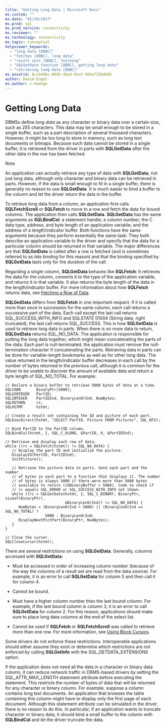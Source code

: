 ```yaml
---
title: "Getting Long Data | Microsoft Docs"
ms.custom: ""
ms.date: "01/19/2017"
ms.prod: sql
ms.prod_service: connectivity
ms.reviewer: ""
ms.technology: connectivity
ms.topic: conceptual
helpviewer_keywords: 
  - "long data [ODBC]"
  - "fetches [ODBC], long data"
  - "result sets [ODBC], fetching"
  - "SQLGetData function [ODBC], getting long data"
  - "retrieving long data [ODBC]"
ms.assetid: 6ccb44bc-8695-4bad-91af-363ef22bdb85
author: David-Engel
ms.author: v-daenge
---
```

# Getting Long Data
DBMSs define *long data* as any character or binary data over a certain size, such as 255 characters. This data may be small enough to be stored in a single buffer, such as a part description of several thousand characters. However, it might be too long to store in memory, such as long text documents or bitmaps. Because such data cannot be stored in a single buffer, it is retrieved from the driver in parts with **SQLGetData** after the other data in the row has been fetched.  
  
> [!NOTE]  
>  An application can actually retrieve any type of data with **SQLGetData**, not just long data, although only character and binary data can be retrieved in parts. However, if the data is small enough to fit in a single buffer, there is generally no reason to use **SQLGetData**. It is much easier to bind a buffer to the column and let the driver return the data in the buffer.  
  
 To retrieve long data from a column, an application first calls **SQLFetchScroll** or **SQLFetch** to move to a row and fetch the data for bound columns. The application then calls **SQLGetData**. **SQLGetData** has the same arguments as **SQLBindCol**: a statement handle; a column number; the C data type, address, and byte length of an application variable; and the address of a length/indicator buffer. Both functions have the same arguments because they perform essentially the same task: They both describe an application variable to the driver and specify that the data for a particular column should be returned in that variable. The major differences are that **SQLGetData** is called after a row is fetched (and is sometimes referred to as *late binding* for this reason) and that the binding specified by **SQLGetData** lasts only for the duration of the call.  
  
 Regarding a single column, **SQLGetData** behaves like **SQLFetch**: It retrieves the data for the column, converts it to the type of the application variable, and returns it in that variable. It also returns the byte length of the data in the length/indicator buffer. For more information about how **SQLFetch** returns data, see [Fetching a Row of Data](../../../odbc/reference/develop-app/fetching-a-row-of-data.md).  
  
 **SQLGetData** differs from **SQLFetch** in one important respect. If it is called more than once in succession for the same column, each call returns a successive part of the data. Each call except the last call returns SQL_SUCCESS_WITH_INFO and SQLSTATE 01004 (String data, right truncated); the last call returns SQL_SUCCESS. This is how **SQLGetData** is used to retrieve long data in parts. When there is no more data to return, **SQLGetData** returns SQL_NO_DATA. The application is responsible for putting the long data together, which might mean concatenating the parts of the data. Each part is null-terminated; the application must remove the null-termination character if concatenating the parts. Retrieving data in parts can be done for variable-length bookmarks as well as for other long data. The value returned in the length/indicator buffer decreases in each call by the number of bytes returned in the previous call, although it is common for the driver to be unable to discover the amount of available data and return a byte length of SQL_NO_TOTAL. For example:  
  
```  
// Declare a binary buffer to retrieve 5000 bytes of data at a time.  
SQLCHAR       BinaryPtr[5000];  
SQLUINTEGER   PartID;  
SQLINTEGER    PartIDInd, BinaryLenOrInd, NumBytes;  
SQLRETURN     rc;   
SQLHSTMT      hstmt;  
  
// Create a result set containing the ID and picture of each part.  
SQLExecDirect(hstmt, "SELECT PartID, Picture FROM Pictures", SQL_NTS);  
  
// Bind PartID to the PartID column.  
SQLBindCol(hstmt, 1, SQL_C_ULONG, &PartID, 0, &PartIDInd);  
  
// Retrieve and display each row of data.  
while ((rc = SQLFetch(hstmt)) != SQL_NO_DATA) {  
   // Display the part ID and initialize the picture.  
   DisplayID(PartID, PartIDInd);  
   InitPicture();  
  
   // Retrieve the picture data in parts. Send each part and the number   
   // of bytes in each part to a function that displays it. The number   
   // of bytes is always 5000 if there were more than 5000 bytes   
   // available to return (cbBinaryBuffer > 5000). Code to check if   
   // rc equals SQL_ERROR or SQL_SUCCESS_WITH_INFO not shown.  
   while ((rc = SQLGetData(hstmt, 2, SQL_C_BINARY, BinaryPtr, sizeof(BinaryPtr),  
                           &BinaryLenOrInd)) != SQL_NO_DATA) {  
      NumBytes = (BinaryLenOrInd > 5000) || (BinaryLenOrInd == SQL_NO_TOTAL) ?  
                  5000 : BinaryLenOrInd;  
      DisplayNextPictPart(BinaryPtr, NumBytes);  
   }  
}  
  
// Close the cursor.  
SQLCloseCursor(hstmt);  
```  
  
 There are several restrictions on using **SQLGetData**. Generally, columns accessed with **SQLGetData**:  
  
-   Must be accessed in order of increasing column number (because of the way the columns of a result set are read from the data source). For example, it is an error to call **SQLGetData** for column 5 and then call it for column 4.  
  
-   Cannot be bound.  
  
-   Must have a higher column number than the last bound column. For example, if the last bound column is column 3, it is an error to call **SQLGetData** for column 2. For this reason, applications should make sure to place long data columns at the end of the select list.  
  
-   Cannot be used if **SQLFetch** or **SQLFetchScroll** was called to retrieve more than one row. For more information, see [Using Block Cursors](../../../odbc/reference/develop-app/using-block-cursors.md).  
  
 Some drivers do not enforce these restrictions. Interoperable applications should either assume they exist or determine which restrictions are not enforced by calling **SQLGetInfo** with the SQL_GETDATA_EXTENSIONS option.  
  
 If the application does not need all the data in a character or binary data column, it can reduce network traffic in DBMS-based drivers by setting the SQL_ATTR_MAX_LENGTH statement attribute before executing the statement. This restricts the number of bytes of data that will be returned for any character or binary column. For example, suppose a column contains long text documents. An application that browses the table containing this column might have to display only the first page of each document. Although this statement attribute can be simulated in the driver, there is no reason to do this. In particular, if an application wants to truncate character or binary data, it should bind a small buffer to the column with **SQLBindCol** and let the driver truncate the data.
